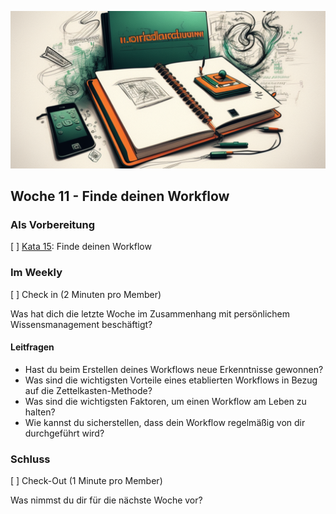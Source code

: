 ![Workflow](images/woche11.png)

## Woche 11 - Finde deinen Workflow


### Als Vorbereitung

[ ] [Kata 15](2-1-Kata-15.md): Finde deinen Workflow

### Im Weekly

[ ] Check in (2 Minuten pro Member)

Was hat dich die letzte Woche im Zusammenhang mit persönlichem Wissensmanagement beschäftigt?

#### Leitfragen

- Hast du beim Erstellen deines Workflows neue Erkenntnisse gewonnen?
- Was sind die wichtigsten Vorteile eines etablierten Workflows in Bezug auf die Zettelkasten-Methode?
- Was sind die wichtigsten Faktoren, um einen Workflow am Leben zu halten?
- Wie kannst du sicherstellen, dass dein Workflow regelmäßig von dir durchgeführt wird?

### Schluss

[ ] Check-Out (1 Minute pro Member)

Was nimmst du dir für die nächste Woche vor?

<script src="https://giscus.app/client.js"
        data-repo="cogneon/lernos-zettelkasten"
        data-repo-id="R_kgDOI5YY1w"
        data-category="Announcements"
        data-category-id="DIC_kwDOI5YY184CUTx3"
        data-mapping="pathname"
        data-strict="0"
        data-reactions-enabled="1"
        data-emit-metadata="0"
        data-input-position="bottom"
        data-theme="light"
        data-lang="de"
        crossorigin="anonymous"
        async>
</script>
